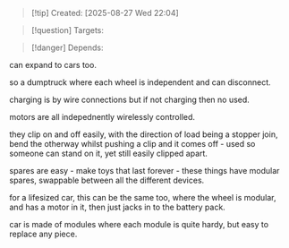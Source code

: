 
>[!tip] Created: [2025-08-27 Wed 22:04]

>[!question] Targets: 

>[!danger] Depends: 

can expand to cars too.

so a dumptruck where each wheel is independent and can disconnect.

charging is by wire connections but if not charging then no used.

motors are all indepednently wirelessly controlled.

they clip on and off easily, with the direction of load being a stopper join, bend the otherway whilst pushing a clip and it comes off - used so someone can stand on it, yet still easily clipped apart.

spares are easy - make toys that last forever - these things have modular spares, swappable between all the different devices.

for a lifesized car, this can be the same too, where the wheel is modular, and has a motor in it, then just jacks in to the battery pack.

car is made of modules where each module is quite hardy, but easy to replace any piece.